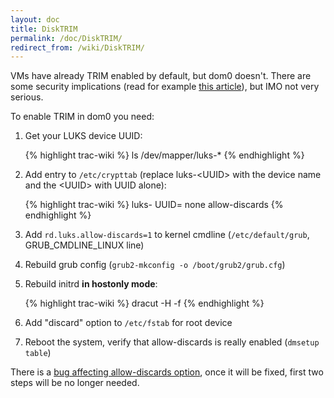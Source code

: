 ```yaml
---
layout: doc
title: DiskTRIM
permalink: /doc/DiskTRIM/
redirect_from: /wiki/DiskTRIM/
---
```


VMs have already TRIM enabled by default, but dom0 doesn't. There are some security implications (read for example [this article](http://asalor.blogspot.com/2011/08/trim-dm-crypt-problems.html)), but IMO not very serious.

To enable TRIM in dom0 you need:

1.  Get your LUKS device UUID:

    {% highlight trac-wiki %}
    ls /dev/mapper/luks-*
    {% endhighlight %}

2.  Add entry to `/etc/crypttab` (replace luks-\<UUID\> with the device name and the \<UUID\> with UUID alone):

    {% highlight trac-wiki %}
    luks-<UUID> UUID=<UUID> none allow-discards
    {% endhighlight %}

3.  Add `rd.luks.allow-discards=1` to kernel cmdline (`/etc/default/grub`, GRUB\_CMDLINE\_LINUX line)
4.  Rebuild grub config (`grub2-mkconfig -o /boot/grub2/grub.cfg`)
5.  Rebuild initrd **in hostonly mode**:

    {% highlight trac-wiki %}
    dracut -H -f
    {% endhighlight %}

6.  Add "discard" option to `/etc/fstab` for root device
7.  Reboot the system, verify that allow-discards is really enabled (`dmsetup table`)

There is a [bug affecting allow-discards option](https://bugzilla.redhat.com/show_bug.cgi?id=890533), once it will be fixed, first two steps will be no longer needed.
